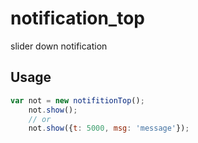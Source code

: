 notification_top
==============

slider down notification

## Usage

```javascript
var not = new notifitionTop();
    not.show();
    // or
    not.show({t: 5000, msg: 'message'});
```
